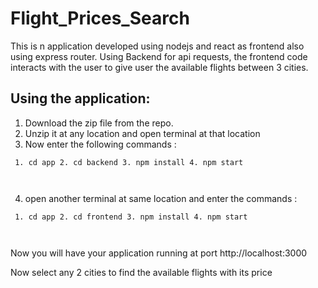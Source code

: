 # Flight_Prices_Search

This is n application developed using nodejs and react as frontend also using express router. Using Backend for api requests, the frontend code interacts with the user to give user the available flights between 3 cities.


## Using the application:


1. Download the zip file from the repo.
2. Unzip it at any location and open terminal at that location 
3. Now enter the following commands :

<code>  1. cd app
  2. cd backend 
  3. npm install 
  4. npm start
  
</code>

4. open another terminal at same location and enter the commands :

<code>  1. cd app
  2. cd frontend
  3. npm install 
  4. npm start 
  
</code>

Now you will have your application running at port http://localhost:3000 

Now select any 2 cities to find the available flights with its price





